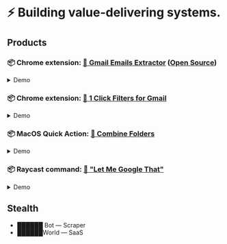 # ⚡ Building value-delivering systems.

## Products
### 📦 Chrome extension: [💌 Gmail Emails Extractor](https://chrome.google.com/webstore/detail/gmail-emails-extractor/ellkphpnllmbahfkcifbdmbioaahflga) ([Open Source](https://github.com/leofritsch/gmail-emails-extractor))

  <details>
  
  <summary>Demo</summary>

  ![demo](https://lh3.googleusercontent.com/2RzmtG-5XvbzIw5W6KlxDh3lojaus34-97RUohrs3j_gh2TrAXmzRQk7Y7JGRmcXePHuo2qAL-8dqCRxBItq8Dxg=w640-h400-e365-rj-sc0x00ffffff)
  </details>

### 📦 Chrome extension: [📮 1 Click Filters for Gmail](https://chrome.google.com/webstore/detail/pdokhkklnjljpcdopemmigpceokpdild/)             
  <details>
  <summary>Demo</summary>
  
  ![demo](https://lh3.googleusercontent.com/wEXltxCFyr3vdIbLTrNkQo_EW-M-gdFYjAVXTyXVed6gA55Dm2_X5MVJgLw57l4K5ELeDKB1c-qx6AzHTRy55jyiPA=w640-h400-e365-rj-sc0x00ffffff)
  </details>
  
### 📦 MacOS Quick Action: [📁 Combine Folders](https://leofree.gumroad.com/l/combinefolders)
  <details>
  <summary>Demo</summary>
  
  ![demo](https://public-files.gumroad.com/l03wsrm8jfcgs97uaowpts1ezjjo)
  </details>

### 📦 Raycast command: [🤡 "Let Me Google That"](https://github.com/raycast/script-commands/tree/master/commands#Communication:~:text=Let%20Me%20Google%20That%20For%20You)
  <details>
  <summary>Demo</summary>
  
  ![demo](https://github.com/leofritsch/leofritsch/assets/37147752/fa34951c-9eea-46e2-829c-e1f6acc028b2)
  </details>
  
## Stealth
- ██████ Bot — Scraper
- ██████World — SaaS
